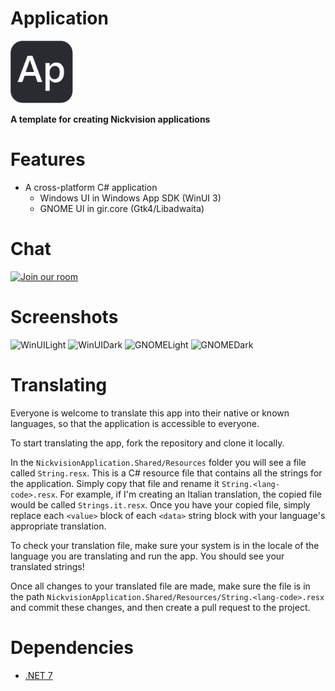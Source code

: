 # Application
<img src="NickvisionApplication.Shared/Resources/org.nickvision.application.png" width="100" height="100"/>

 **A template for creating Nickvision applications**

# Features
- A cross-platform C# application
  - Windows UI in Windows App SDK (WinUI 3)
  - GNOME UI in gir.core (Gtk4/Libadwaita)

# Chat
<a href='https://matrix.to/#/#nickvision:matrix.org'><img width='140' alt='Join our room' src='https://user-images.githubusercontent.com/17648453/196094077-c896527d-af6d-4b43-a5d8-e34a00ffd8f6.png'/></a>

# Screenshots
![WinUILight](https://user-images.githubusercontent.com/17648453/206728736-0616cc96-13e3-4279-aa9d-0710471fe3fc.png)
![WinUIDark](https://user-images.githubusercontent.com/17648453/206728647-557d44c7-355a-4897-941c-a7ba49b36458.png)
![GNOMELight](https://user-images.githubusercontent.com/17648453/206729313-01c7f089-2393-49a3-9dd6-a861b7d7c84f.png)
![GNOMEDark](https://user-images.githubusercontent.com/17648453/206729405-d73d5912-7773-451d-941d-297ddf4d9c6b.png)

# Translating
Everyone is welcome to translate this app into their native or known languages, so that the application is accessible to everyone.

To start translating the app, fork the repository and clone it locally.

In the `NickvisionApplication.Shared/Resources` folder you will see a file called `String.resx`. This is a C# resource file that contains all the strings for the application. Simply copy that file and rename it `String.<lang-code>.resx`. For example, if I'm creating an Italian translation, the copied file would be called `Strings.it.resx`. Once you have your copied file, simply replace each `<value>` block of each `<data>` string block with your language's appropriate translation.

To check your translation file, make sure your system is in the locale of the language you are translating and run the app. You should see your translated strings!

Once all changes to your translated file are made, make sure the file is in the path `NickvisionApplication.Shared/Resources/String.<lang-code>.resx` and commit these changes, and then create a pull request to the project.

# Dependencies
- [.NET 7](https://dotnet.microsoft.com/en-us/)

